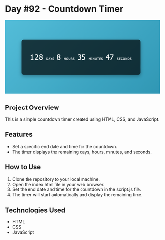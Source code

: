 # Day #92 - Countdown Timer

![Project Screenshot](screenshot.png)

## Project Overview
This is a simple countdown timer created using HTML, CSS, and JavaScript.

## Features

- Set a specific end date and time for the countdown.
- The timer displays the remaining days, hours, minutes, and seconds.

## How to Use

1. Clone the repository to your local machine.
2. Open the index.html file in your web browser.
3. Set the end date and time for the countdown in the script.js file.
4. The timer will start automatically and display the remaining time.

## Technologies Used
- HTML
- CSS
- JavaScript
